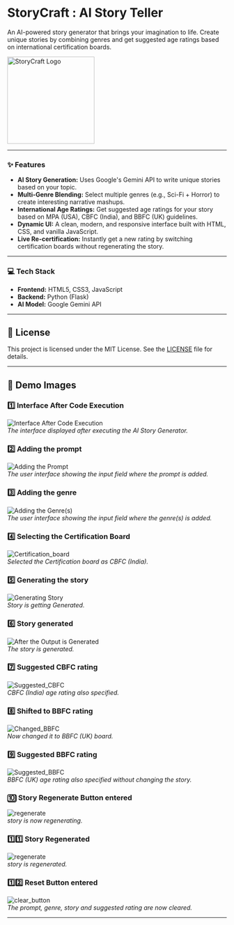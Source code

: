 # StoryCraft : AI Story Teller

An AI-powered story generator that brings your imagination to life. Create unique stories by combining genres and get suggested age ratings based on international certification boards.

<img src="./assets/logo.png" alt="StoryCraft Logo" width="200"/>

---

### ✨ Features

- **AI Story Generation:** Uses Google's Gemini API to write unique stories based on your topic.
- **Multi-Genre Blending:** Select multiple genres (e.g., Sci-Fi + Horror) to create interesting narrative mashups.
- **International Age Ratings:** Get suggested age ratings for your story based on MPA (USA), CBFC (India), and BBFC (UK) guidelines.
- **Dynamic UI:** A clean, modern, and responsive interface built with HTML, CSS, and vanilla JavaScript.
- **Live Re-certification:** Instantly get a new rating by switching certification boards without regenerating the story.

---

### 💻 Tech Stack

- **Frontend:** HTML5, CSS3, JavaScript
- **Backend:** Python (Flask)
- **AI Model:** Google Gemini API

---

## 📄 License

This project is licensed under the MIT License. See the [LICENSE](LICENSE) file for details.

---

## 📸 **Demo Images**

### 1️⃣ **Interface After Code Execution**
![Interface After Code Execution](assets/landing_page.png)  
_The interface displayed after executing the AI Story Generator._

### 2️⃣ **Adding the prompt**
![Adding the Prompt](assets/prompt_entered.png)  
_The user interface showing the input field where the prompt is added._

### 3️⃣ **Adding the genre**
![Adding the Genre(s)](assets/genres_entered.png)  
_The user interface showing the input field where the genre(s) is added._

### 4️⃣ **Selecting the Certification Board**
![Certification_board](assets/certification_board_entered.png)  
_Selected the Certification board as CBFC (India)._

### 5️⃣ **Generating the story**
![Generating Story](assets/generating_story.png)  
_Story is getting Generated._

### 6️⃣ **Story generated**
![After the Output is Generated](assets/story_generated.png)  
_The story is generated._

### 7️⃣ **Suggested CBFC rating**
![Suggested_CBFC](assets/suggested_rating_CBFC.png)  
_CBFC (India) age rating also specified._

### 8️⃣ **Shifted to BBFC rating**
![Changed_BBFC](assets/changed_to_BBFC_board.png)  
_Now changed it to BBFC (UK) board._

### 9️⃣ **Suggested BBFC rating**
![Suggested_BBFC](assets/suggested_rating_BBFC.png)  
_BBFC (UK) age rating also specified without changing the story._

### 🔟 **Story Regenerate Button entered**
![regenerate](assets/regenerate_entered.png)  
_story is now regenerating._

### 1️⃣1️⃣ **Story Regenerated**
![regenerate](assets/story_regenerated.png)  
_story is regenerated._

### 1️⃣2️⃣ **Reset Button entered**
![clear_button](assets/clear_button_entered.png)  
_The prompt, genre, story and suggested rating are now cleared._

---
